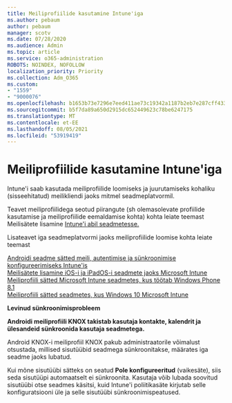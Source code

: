 ```yaml
---
title: Meiliprofiilide kasutamine Intune'iga
ms.author: pebaum
author: pebaum
manager: scotv
ms.date: 07/28/2020
ms.audience: Admin
ms.topic: article
ms.service: o365-administration
ROBOTS: NOINDEX, NOFOLLOW
localization_priority: Priority
ms.collection: Adm_O365
ms.custom:
- "1559"
- "9000076"
ms.openlocfilehash: b1653b73e7296e7eed411ae73c19342a1187b2eb7e287cff4339ea0ca32d75c1
ms.sourcegitcommit: b5f7da89a650d2915dc652449623c78be6247175
ms.translationtype: MT
ms.contentlocale: et-EE
ms.lasthandoff: 08/05/2021
ms.locfileid: "53919419"
---
```

# <a name="using-email-profiles-with-intune"></a>Meiliprofiilide kasutamine Intune'iga

Intune'i saab kasutada meiliprofiilide loomiseks ja juurutamiseks kohaliku (sisseehitatud) meilikliendi jaoks mitmel seadmeplatvormil.

Teavet meiliprofiilidega seotud piirangute (sh olemasolevate profiilide kasutamise ja meiliprofiilide eemaldamise kohta) kohta leiate teemast Meilisätete lisamine [Intune'i abil seadmetesse.](https://docs.microsoft.com/intune/email-settings-configure)

Lisateavet iga seadmeplatvormi jaoks meiliprofiilide loomise kohta leiate teemast

[Androidi seadme sätted meili, autentimise ja sünkroonimise konfigureerimiseks Intune'is](https://docs.microsoft.com/intune/email-settings-android)  
[Meilisätete lisamine iOS-i ja iPadOS-i seadmete jaoks Microsoft Intune](https://docs.microsoft.com/intune/email-settings-ios)  
[Meiliprofiili sätted Microsoft Intune seadmetes, kus töötab Windows Phone 8.1](https://docs.microsoft.com/intune/email-settings-windows-phone-8-1)  
[Meiliprofiili sätted seadmetes, kus Windows 10 Microsoft Intune](https://docs.microsoft.com/intune/email-settings-windows-10)

**Levinud sünkroonimisprobleem**

**Androidi meiliprofiili KNOX takistab kasutaja kontakte, kalendrit ja ülesandeid sünkroonida kasutaja seadmetega.**

Android KNOX-i meiliprofiil KNOX pakub administraatorile võimalust otsustada, millised sisutüübid seadmega sünkroonitakse, määrates iga seadme jaoks lubatud.

Kui mõne sisutüübi sätteks on seatud **Pole konfigureeritud** (vaikesäte), siis seda sisutüüpi automaatselt ei sünkroonita. Kasutaja võib lubada soovitud sisutüübi otse seadmes käsitsi, kuid Intune'i poliitikasäte kirjutab selle konfiguratsiooni üle ja selle sisutüübi sünkroonimispeatused.

